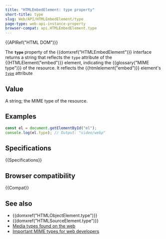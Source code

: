 ```yaml
---
title: "HTMLEmbedElement: type property"
short-title: type
slug: Web/API/HTMLEmbedElement/type
page-type: web-api-instance-property
browser-compat: api.HTMLEmbedElement.type
---
```


{{APIRef("HTML DOM")}}

The **`type`** property of the {{domxref("HTMLEmbedElement")}} interface returns a string that reflects the `type` attribute of the {{HTMLElement("embed")}} element, indicating the {{glossary("MIME type")}} of the resource. It reflects the {{htmlelement("embed")}} element's [`type`](/en-US/docs/Web/HTML/Element/embed#type) attribute

## Value

A string; the MIME type of the resource.

## Examples

```js
const el = document.getElementById("el");
console.log(el.type); // Output: "video/webp"
```

## Specifications

{{Specifications}}

## Browser compatibility

{{Compat}}

## See also

- {{domxref("HTMLObjectElement.type")}}
- {{domxref("HTMLSourceElement.type")}}
- [Media types found on the web](/en-US/docs/Web/Media/Formats)
- [Important MIME types for web developers](/en-US/docs/Web/HTTP/MIME_types#important_mime_types_for_web_developers)
